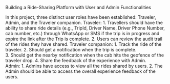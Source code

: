 Building a Ride-Sharing Platform with User and Admin Functionalities 


In this project, three distinct user roles have been established: Traveler, Admin, and the Traveler 
companion. 
Traveler: 
    1. Travellers should have the ability to share ride details (e.g., TripId, Driver Name, Driver Phone 
    Number, cab number, etc.) through WhatsApp or SMS if the trip is in progress and expire the link 
    after the Trip is complete. 
    2. Users can review the audit trail of the rides they have shared. 
Traveler companion: 
    1. Track the ride of the traveler. 
    2. Should get a notification when the trip is complete.  
    3. Should get the nearby notification when the cab hits the geofence of the traveler drop. 
    4. Share the feedback of the experience with Admin.  
Admin: 
    1. Admins have access to view all the rides shared by users. 
    2. The Admin should be able to access the overall experience feedback of the users. 